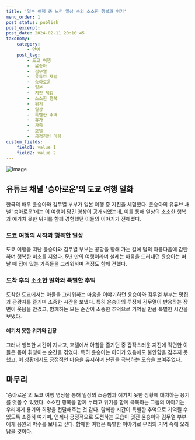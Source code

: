 ```yaml
---
title: '일본 여행 중 느낀 일상 속의 소소한 행복과 위기'
menu_order: 1
post_status: publish
post_excerpt: 
post_date: 2024-02-11 20:10:45
taxonomy:
    category:
        - 연예
    post_tag:
        - 도쿄 여행
        -  윤승아
        -  김무열
        -  유튜브 채널
        -  승아로운
        -  일본
        -  지진 체감
        -  소소한 행복
        -  위기
        -  일상
        -  특별한 추억
        -  휴가
        -  가족
        -  호텔
        -  긍정적인 마음
custom_fields:
    field1: value 1
    field2: value 2
---
```


![Image](https://ssl.pstatic.net/mimgnews/image/112/2024/02/11/202402111154345367616_20240211125003_01_20240211125201264.jpg?type=w540)

## 유튜브 채널 '승아로운'의 도쿄 여행 일화
한국의 배우 윤승아와 김무열 부부가 일본 여행 중 지진을 체험했다. 윤승아의 유튜브 채널 '승아로운'에는 이 여행이 담긴 영상이 공개되었는데, 이를 통해 일상의 소소한 행복과 예기치 못한 위기를 함께 경험했던 이들의 이야기가 전해졌다.
### 도쿄 여행의 시작과 행복한 일상
도쿄 여행을 떠난 윤승아와 김무열 부부는 공항을 향해 가는 길에 달의 아름다움에 감탄하며 행복한 미소를 지었다. 5년 만의 여행이라며 설레는 마음을 드러내던 윤승아는 떠날 때 집에 있는 가족들을 그리워하며 걱정도 함께 전했다.
### 도착 후의 소소한 일화와 특별한 추억
도착한 도쿄에서는 아들을 그리워하는 마음을 이야기하던 윤승아와 김무열 부부는 맛집과 관광지를 즐기며 소중한 시간을 보냈다. 특히 윤승아의 투정에 김무열이 반응하는 장면이 웃음을 안겼고, 함께하는 모든 순간이 소중한 추억으로 기억될 만큼 특별한 시간을 보냈다.
#### 예기치 못한 위기와 긴장
그러나 행복한 시간이 지나고, 호텔에서 아침을 즐기던 중 갑작스러운 지진에 직면한 이들은 몸이 휘청이는 순간을 겪었다. 특히 윤승아는 아이가 있음에도 불안함을 감추지 못했고, 이 상황에서도 긍정적인 마음을 유지하며 난관을 극복하는 모습을 보여주었다.
## 마무리
'승아로운'의 도쿄 여행 영상을 통해 일상의 소중함과 예기치 못한 상황에 대처하는 용기를 엿볼 수 있었다. 소소한 행복을 함께 누리고 위기를 함께 극복하는 그들의 이야기는 우리에게 용기와 희망을 전달해주는 것 같다. 함께한 시간이 특별한 추억으로 기억될 수 있도록 소중히 여기며, 언제나 긍정적으로 도전하는 모습이 멋진 윤승아와 김무열 부부에게 응원의 박수를 보내고 싶다. 함께한 여행은 특별한 이야기로 우리의 기억 속에 오래 남을 것이다.

